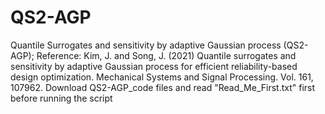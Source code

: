 # QS2-AGP
Quantile Surrogates and sensitivity by adaptive Gaussian process (QS2-AGP);
Reference: Kim, J. and Song, J. (2021) Quantile surrogates and sensitivity by adaptive Gaussian process for efficient reliability-based design optimization. Mechanical Systems and Signal Processing. Vol. 161, 107962.
Download QS2-AGP_code files and read "Read_Me_First.txt" first before running the script
